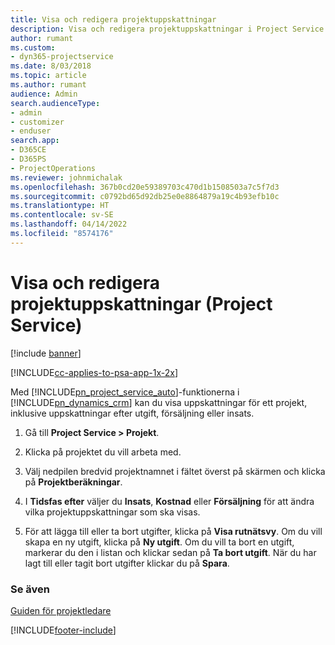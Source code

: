 ```yaml
---
title: Visa och redigera projektuppskattningar
description: Visa och redigera projektuppskattningar i Project Service Automation
author: rumant
ms.custom:
- dyn365-projectservice
ms.date: 8/03/2018
ms.topic: article
ms.author: rumant
audience: Admin
search.audienceType:
- admin
- customizer
- enduser
search.app:
- D365CE
- D365PS
- ProjectOperations
ms.reviewer: johnmichalak
ms.openlocfilehash: 367b0cd20e59389703c470d1b1508503a7c5f7d3
ms.sourcegitcommit: c0792bd65d92db25e0e8864879a19c4b93efb10c
ms.translationtype: HT
ms.contentlocale: sv-SE
ms.lasthandoff: 04/14/2022
ms.locfileid: "8574176"
---
```

# <a name="view-and-edit-project-estimates-project-service"></a>Visa och redigera projektuppskattningar (Project Service)

[!include [banner](../includes/psa-now-project-operations.md)]

[!INCLUDE[cc-applies-to-psa-app-1x-2x](../includes/cc-applies-to-psa-app-1x-2x.md)]

Med [!INCLUDE[pn_project_service_auto](../includes/pn-project-service-auto.md)]-funktionerna i [!INCLUDE[pn_dynamics_crm](../includes/pn-dynamics-crm.md)] kan du visa uppskattningar för ett projekt, inklusive uppskattningar efter utgift, försäljning eller insats.  
  
1.  Gå till **Project Service > Projekt**.  
  
2.  Klicka på projektet du vill arbeta med.  
  
3.  Välj nedpilen bredvid projektnamnet i fältet överst på skärmen och klicka på **Projektberäkningar**.  
  
4.  I **Tidsfas efter** väljer du **Insats**, **Kostnad** eller **Försäljning** för att ändra vilka projektuppskattningar som ska visas.  
  
5.  För att lägga till eller ta bort utgifter, klicka på **Visa rutnätsvy**. Om du vill skapa en ny utgift, klicka på **Ny utgift**. Om du vill ta bort en utgift, markerar du den i listan och klickar sedan på **Ta bort utgift**. När du har lagt till eller tagit bort utgifter klickar du på **Spara**.  
  
### <a name="see-also"></a>Se även  
 [Guiden för projektledare](../psa/project-manager-guide.md)


[!INCLUDE[footer-include](../includes/footer-banner.md)]
